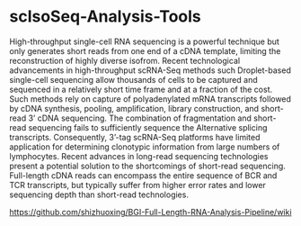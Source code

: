 # scIsoSeq-Analysis-Tools

High-throughput single-cell RNA sequencing is a powerful technique but only generates short reads from one end of a cDNA template, limiting the reconstruction of highly diverse isofrom. Recent technological advancements in high-throughput scRNA-Seq methods such Droplet-based single-cell sequencing allow thousands of cells to be captured and sequenced in a relatively short time frame and at a fraction of the cost. Such methods rely on capture of polyadenylated mRNA transcripts followed by cDNA synthesis, pooling, amplification, library construction, and short-read 3’ cDNA sequencing. The combination of fragmentation and short-read sequencing fails to sufficiently sequence the Alternative splicing transcripts. Consequently, 3’-tag scRNA-Seq platforms have limited application for determining clonotypic information from large numbers of lymphocytes. Recent advances in long-read sequencing technologies present a potential solution to the shortcomings of short-read sequencing. Full-length cDNA reads can encompass the entire sequence of BCR and TCR transcripts, but typically suffer from higher error rates and lower sequencing depth than short-read technologies.

https://github.com/shizhuoxing/BGI-Full-Length-RNA-Analysis-Pipeline/wiki
